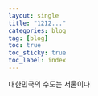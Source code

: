 ```yaml
---
layout: single
title: "1212..."
categories: blog
tag: [blog]
toc: true
toc_sticky: true
toc_label: index
---
```


대한민국의 수도는 서울이다
